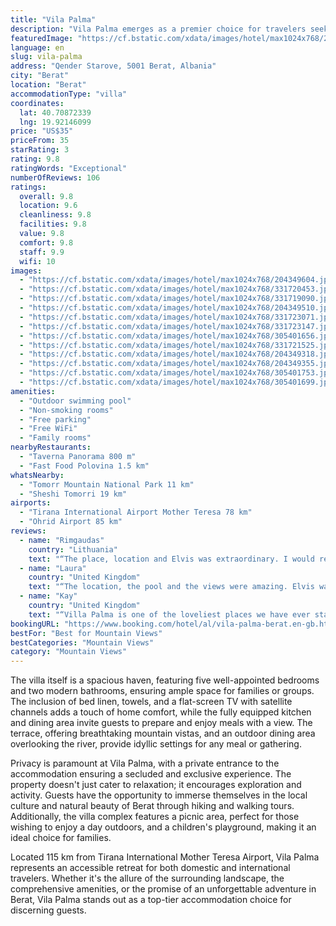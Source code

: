 ```yaml
---
title: "Vila Palma"
description: "Vila Palma emerges as a premier choice for travelers seeking a blend of comfort and adventure in Berat."
featuredImage: "https://cf.bstatic.com/xdata/images/hotel/max1024x768/204349604.jpg?k=e79d61197cfc1e9a44ece976f11d7fab97e209743cf9a3bd52c1212b0e55170d&o=&hp=1"
language: en
slug: vila-palma
address: "Qender Starove, 5001 Berat, Albania"
city: "Berat"
location: "Berat"
accommodationType: "villa"
coordinates:
  lat: 40.70872339
  lng: 19.92146099
price: "US$35"
priceFrom: 35
starRating: 3
rating: 9.8
ratingWords: "Exceptional"
numberOfReviews: 106
ratings:
  overall: 9.8
  location: 9.6
  cleanliness: 9.8
  facilities: 9.8
  value: 9.8
  comfort: 9.8
  staff: 9.9
  wifi: 10
images:
  - "https://cf.bstatic.com/xdata/images/hotel/max1024x768/204349604.jpg?k=e79d61197cfc1e9a44ece976f11d7fab97e209743cf9a3bd52c1212b0e55170d&o=&hp=1"
  - "https://cf.bstatic.com/xdata/images/hotel/max1024x768/331720453.jpg?k=295c9ee5ee77d529800ef4e85ffffecc467947741668a0e3d41f27fbfb396fd4&o=&hp=1"
  - "https://cf.bstatic.com/xdata/images/hotel/max1024x768/331719090.jpg?k=655924512c39a5ad39ff5896fe0c3cc08669ad26bd1c21ec2bd2a1bd87aed667&o=&hp=1"
  - "https://cf.bstatic.com/xdata/images/hotel/max1024x768/204349510.jpg?k=a40a25a7625fbdd81537a575eb826cc2abc3eca751ad6703daa6182ede84f537&o=&hp=1"
  - "https://cf.bstatic.com/xdata/images/hotel/max1024x768/331723071.jpg?k=ec106ca6111cdb5f0fc598f583f9a2705d65ee070ea0906d2a73f2cad5b82e08&o=&hp=1"
  - "https://cf.bstatic.com/xdata/images/hotel/max1024x768/331723147.jpg?k=6033d1856ae86750b4710ed2fdb33741b31b99359d4a036d3f66245eb4c5a5ff&o=&hp=1"
  - "https://cf.bstatic.com/xdata/images/hotel/max1024x768/305401656.jpg?k=9b1dd52b5efb27eaeb76dd0166ae0832f9103f6896206c26ea51a974b02e6757&o=&hp=1"
  - "https://cf.bstatic.com/xdata/images/hotel/max1024x768/331721525.jpg?k=d0c828c1c3093942310cd6da1e12c6091ee2e3ebc3351df472b4ae945b516ca7&o=&hp=1"
  - "https://cf.bstatic.com/xdata/images/hotel/max1024x768/204349318.jpg?k=1f22232cb15d4989b80bfff2e9850b4d222550e52fdb31836c190d9c58a24688&o=&hp=1"
  - "https://cf.bstatic.com/xdata/images/hotel/max1024x768/204349355.jpg?k=f144387cb45519043656adb51a493e3453d7ec48c7e4374f1d734d0edfdc498d&o=&hp=1"
  - "https://cf.bstatic.com/xdata/images/hotel/max1024x768/305401753.jpg?k=c646551975f75a356dbe8e1fed8094c8c9fbc3508b010cf96df60fd2d182ca37&o=&hp=1"
  - "https://cf.bstatic.com/xdata/images/hotel/max1024x768/305401699.jpg?k=cbc7ba130ba36ee78ab0ca334fefa93eb4e5e19be8d4dc94a8dceacdf87b3254&o=&hp=1"
amenities:
  - "Outdoor swimming pool"
  - "Non-smoking rooms"
  - "Free parking"
  - "Free WiFi"
  - "Family rooms"
nearbyRestaurants:
  - "Taverna Panorama 800 m"
  - "Fast Food Polovina 1.5 km"
whatsNearby:
  - "Tomorr Mountain National Park 11 km"
  - "Sheshi Tomorri 19 km"
airports:
  - "Tirana International Airport Mother Teresa 78 km"
  - "Ohrid Airport 85 km"
reviews:
  - name: "Rimgaudas"
    country: "Lithuania"
    text: "“The place, location and Elvis was extraordinary. I would recomendet it 10/10 for sure.”"
  - name: "Laura"
    country: "United Kingdom"
    text: "“The location, the pool and the views were amazing. Elvis was an incredible host (bringing us freshly grown fruit in the mornings, arranging taxis and being available for any queries). Thank you for a brilliant stay!”"
  - name: "Kay"
    country: "United Kingdom"
    text: "“Villa Palma is one of the loveliest places we have ever stayed. The house is spacious, clean and comfortable, and is located in a friendly, safe community just outside Berat (walkable if not too hot). Elvis maintains the gardens and pool to a very...”"
bookingURL: "https://www.booking.com/hotel/al/vila-palma-berat.en-gb.html?aid=8035640"
bestFor: "Best for Mountain Views"
bestCategories: "Mountain Views"
category: "Mountain Views"
---
```


The villa itself is a spacious haven, featuring five well-appointed bedrooms and two modern bathrooms, ensuring ample space for families or groups. The inclusion of bed linen, towels, and a flat-screen TV with satellite channels adds a touch of home comfort, while the fully equipped kitchen and dining area invite guests to prepare and enjoy meals with a view. The terrace, offering breathtaking mountain vistas, and an outdoor dining area overlooking the river, provide idyllic settings for any meal or gathering.

Privacy is paramount at Vila Palma, with a private entrance to the accommodation ensuring a secluded and exclusive experience. The property doesn't just cater to relaxation; it encourages exploration and activity. Guests have the opportunity to immerse themselves in the local culture and natural beauty of Berat through hiking and walking tours. Additionally, the villa complex features a picnic area, perfect for those wishing to enjoy a day outdoors, and a children's playground, making it an ideal choice for families.

Located 115 km from Tirana International Mother Teresa Airport, Vila Palma represents an accessible retreat for both domestic and international travelers. Whether it's the allure of the surrounding landscape, the comprehensive amenities, or the promise of an unforgettable adventure in Berat, Vila Palma stands out as a top-tier accommodation choice for discerning guests.
